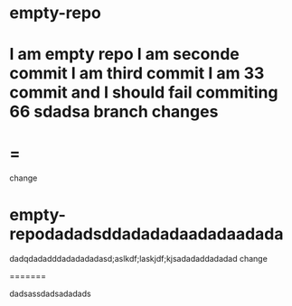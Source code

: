 
# empty-repo
I am empty repo
I am seconde commit
I am third commit
I am 33 commit and I should fail
commiting 66
sdadsa
branch changes
=======
=
=======
change
# empty-repodadadsddadadadaadadaadada
dadqdadadddadadadadasd;aslkdf;laskjdf;kjsadadaddadadad
change

=======

dadsassdadsadadads
